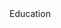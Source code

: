 <div class="home-spacer" />
<div class="home-title"> Education </div>

<div class="experience-container">
<Experience
    title="MSc in Computer Science"
    company="Università della Svizzera Italiana (USI) 🇨🇭"
    companyUrl="https://www.usi.ch"
    companyLogo="logo/usi.webp"
    from="2021-09"
    to="2022-07"
    detailedPage='education/usi'
    :tree="[
        {
            name:'Final grade: <b>9.9/10</b> 🎓 Summa cum laude '
        },
        {
            name: 'Master Thesis: SYN - Sensorial Software Evolution Comprehension',
            icons: ['react', 'java', 'graphql', 'docker'],
        },
        {
            name: 'Specialization in Software Development'
        }
    ]"
    />

<Experience
    title="MSc in Computer Science"
    company="Università di Milano Bicocca (unimib) 🇮🇹"
    companyUrl="https://www.unimib.it/"
    companyLogo="logo/unimib.webp"
    from="2020-10"
    to="2022-07"
    detailedPage='/education/msc-unimib'
    :tree="[
        {
            name:'Final grade: <b>110L/110</b> 🎓 Summa cum laude '
        },
        {
            name:'Average exam grade: 30/30'
        },
        {
            name: 'Doubledegree scholarship with USI'
        }
    ]"
    />

<Experience
    title="BSc in Computer Science"
    company="Università di Milano Bicocca (unimib) 🇮🇹"
    companyUrl="https://www.unimib.it/"
    companyLogo="logo/unimib.webp"
    from="2017-09"
    to="2020-10"
    detailedPage='/education/bsc-unimib'
    :tree="[
        {
            name:'Final grade: <b>110L/110</b> 🎓 Summa cum laude '
        },
        {
            name:'Average exam grade: 29/30'
        },
        {
            name: 'Thesis: Automatic computation of architectural smells cost solving.',
            icons: ['java', 'knime'],
        }
    ]"
    />

<Experience
    title="Diploma in Business Information Systems"
    company="Commercial Technical Institute Ragusa 🇮🇹"
    from="2012-09"
    to="2017-07"
    detailedPage='/education/diploma'
    :tree="[
        {
            name:'Final grade: 92/100'
        },
        {
            name:'Thesis: BilancioEA - A tool to automatically elaborate income statement and balance sheet'
        }
    ]"
    />
</div>